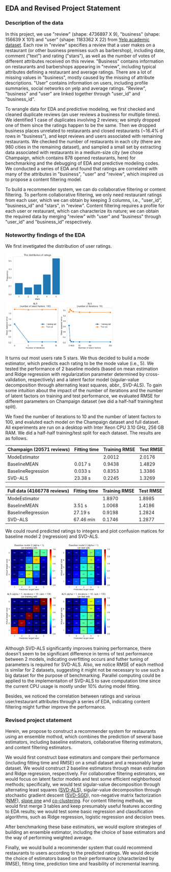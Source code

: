 ## EDA and Revised Project Statement
### Description of the data

In this project, we use "review" (shape: 4736897 X 9), "business" (shape: 156639 X 101)  and "user" (shape: 1183362 X 22) from [Yelp academic dataset](https://www.yelp.com/dataset/challenge). Each row in "review" specifies a review that a user makes on a restaurant (or other business premises such as barbershop), including date, comment ("text") and rating ("stars"), as well as the number of votes of different attributes received on this review. "Business" contains information on restaurants and barbershops appearing in "review", including typical attributes defining a restaurant and average ratings. There are a lot of missing values in "business", mostly caused by the missing of attribute descriptions. "User" contains information on users, including profile summaries, social networks on yelp and average ratings. "Review", "business" and "user" are linked together through "user\_id" and "business\_id".

To wrangle data for EDA and predictive modeling, we first checked and cleaned duplicate reviews (an user reviews a business for multiple times). We identified 1 case of duplicates involving 2 reviews; we simply dropped one of them since the ratings happen to be the same. Then we dropped business places unrelated to restaurants and closed restaurants (~16.4% of rows in "business"), and kept reviews and users associated with remaining restaurants. We checked the number of restaurants in each city (there are 980 cities in the remaining dataset), and sampled a small set by extracting data associated with restaurants in a medium-size city (we chose Champaign, which contains 878 opened restaurants, here) for benchmarking and the debugging of EDA and predictive modeling codes. We conducted a series of EDA and found that ratings are correlated with many of the attributes in "business", "user" and "review", which inspired us to propose a content filtering model.

To build a recommender system, we can do collaborative filtering or content filtering. To perform collaborative filtering, we only need restaurant ratings from each user, which we can obtain by keeping 3 columns, i.e., "user\_id", "business\_id" and "stars", in "review". Content filtering requires a profile for each user or restaurant, which can characterize its nature; we can obtain the required data by merging "review" with "user" and "business" through "user\_id" and "business\_id" respectively.

### Noteworthy findings of the EDA

We first invetigated the distribution of user ratings.

<img src='figs/hist.png' height='150'/><img src='figs/als2.png' height='150'>

It turns out most users rate 5 stars. We thus decided to build a mode estimator, which predicts each rating to be the mode value (i.e., 5). We tested the performance of 2 baseline models (based on mean estimation and Ridge regression with regularization parameter determined by cross-validation, respectively) and a latent factor model (sigular-value decomposition through alternating least squares, abbr., SVD-ALS). To gain some intuition about the impact of the number of iterations and the number of latent factors on training and test performance, we evaluated RMSE for different parameters on Champaign dataset (we did a half-half training/test split).

We fixed the number of iterations to 10 and the number of latent factors to 100, and evaluted each model on the Champaign dataset and full dataset. All experiments are run on a desktop with Inter Xeon CPU 3.10 GHz, 256 GB RAM. We did a half-half training/test split for each dataset. The results are as follows.

Champaign (20571 reviews) | Fitting time | Training RMSE | Test RMSE 
--- | --- | --- | --- 
ModeEstimator | | 2.0012 | 2.0176
BaselineMEAN | 0.017 s | 0.9438 | 1.4829
BaselineRegression | 0.033 s | 0.8353 | 1.3386
SVD-ALS | 23.38 s | 0.2245 | 1.3269

Full data (4166778 reviews) | Fitting time | Training RMSE | Test RMSE 
--- | --- | --- | --- 
ModeEstimator | | 1.8970 | 1.8985
BaselineMEAN | 3.51 s | 1.0068 | 1.4186
BaselineRegression | 27.19 s | 0.9198 | 1.2824
SVD-ALS | 67.46 min | 0.1746 | 1.2877

We could round predicted ratings to integers and plot confusion matices for baseline model 2 (regression) and SVD-ALS.

<img src='figs/bm2_cm_alpha1.png' height='150'>
<img src='figs/als2_cm1.png' height='150'>

Although SVD-ALS significantly improves training performance, there doesn't seem to be significant difference in terms of test performance between 2 models, indicating overfitting occurs and futher tuning of parameters is required for SVD-ALS. Also, we notice RMSE of each method is similar for 2 datasets, suggesting it might not be necessary to use such a big dataset for the purpose of benchmarking. Parallel computing could be applied to the implementaiton of SVD-ALS to save computation time since the current CPU usage is mostly under 10% during model fitting.

Besides, we noticed the correlation between ratings and various user/restaurant attributes through a series of EDA, indicating content filtering might further improve the performance.

### Revised project statement

Herein, we propose to construct a recommender system for restaurants using an ensemble mothod, which combines the prediction of several base estimators, including baseline estimators, collaborative filtering estimators, and content filtering estimators.

We would first construct base estimators and compare their performance (including fitting time and RMSE) on a small dataset and a reasonably large dataset. We would construct 2 baseline estimators through mean estimation and Ridge regression, respectively. For collaborative filtering estimators, we would focus on latent factor models and test some efficient neighborhood methods; specifically, we would test sigular-value decomposition through alternating least squares ([SVD-ALS](https://datajobs.com/data-science-repo/Recommender-Systems-%5BNetflix%5D.pdf)), sigular-value decomposition through stochastic gradient descent ([SVD-SGD](http://papers.nips.cc/paper/3208-probabilistic-matrix-factorization.pdf)), non-negative matrix factorization ([NMF](http://ieeexplore.ieee.org.ezp-prod1.hul.harvard.edu/stamp/stamp.jsp?arnumber=6748996)), [slope one](https://arxiv.org/pdf/cs/0702144.pdf) and [co-clustering](http://citeseerx.ist.psu.edu/viewdoc/download?doi=10.1.1.113.6458&rep=rep1&type=pdf). For content filtering methods, we would first merge 3 tables and keep presumably useful features according to EDA results; we would test some basic regression and classification algorithms, such as Ridge regression, logistic regression and decision trees.

After benchmarking these base estimators, we would explore strategies of building an ensemble estimator, including the choice of base estimators and the way of performing weighted average.

Finally, we would build a recommender system that could recommend restaurants to users according to the predicted ratings. We would decide the choice of estimators based on their performance (characterized by RMSE), fitting time, prediction time and feasibility of incremental learning.
